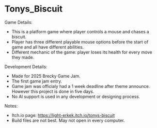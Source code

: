 # Tonys_Biscuit

 Game Details:
 - This is a platform game where player controls a mouse and chases a biscuit.
 - Player has three different playable mouse options before the start of game and all have different abilities.
 - Different mechanic of the game: player loses its health for every move they made.
   
 Development Details:
 - Made for 2025 Brecky Game Jam.
 - The first game jam entry.
 - Game jam was officialy had a 1 week deadline after theme announce. However this project is done in five days.
 - No AI support is used in any development or designing process.

Notes:
- Itch.io page: https://light-erkek.itch.io/tonys-biscuit
- Build files are not best. May not open in every computer.
